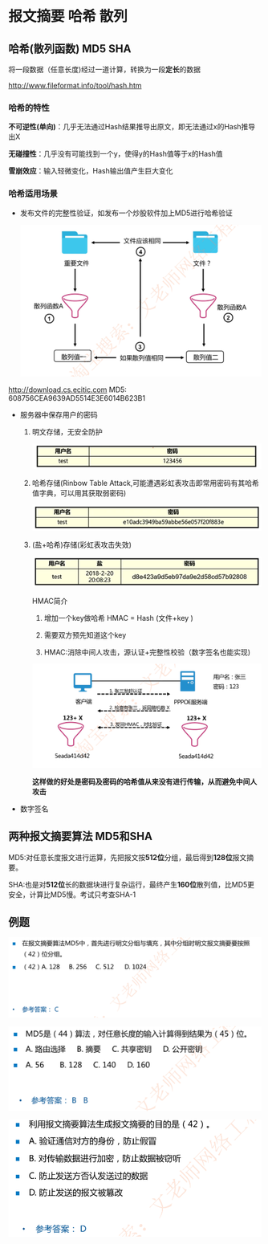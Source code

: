 # 报文摘要 哈希 散列

## 哈希(散列函数)   MD5 SHA

将一段数据（任意长度)经过一道计算，转换为一段**定长**的数据

http://www.fileformat.info/tool/hash.htm

### 哈希的特性

**不可逆性(单向)**：几乎无法通过Hash结果推导出原文，即无法通过x的Hash推导出X

**无碰撞性**：几乎没有可能找到一个y，使得y的Hash值等于x的Hash值

**雪崩效应**：输入轻微变化，Hash输出值产生巨大变化

### 哈希适用场景

- 发布文件的完整性验证，如发布一个炒股软件加上MD5进行哈希验证

  ![image-20230306204034083](./assets/image-20230306204034083.png)

http://download.cs.ecitic.com MD5: 608756CEA9639AD5514E3E6014B623B1

- 服务器中保存用户的密码

  1. 明文存储，无安全防护

     ![image-20230306204215217](./assets/image-20230306204215217.png)

  2. 哈希存储(Rinbow Table Attack,可能遭遇彩虹表攻击即常用密码有其哈希值字典，可以用其获取弱密码)

     ![image-20230306204223736](./assets/image-20230306204223736.png)

  3. (盐+哈希)存储(彩虹表攻击失效)

     ![image-20230306204235787](./assets/image-20230306204235787.png)

     HMAC简介

     1. 增加一个key做哈希      HMAC = Hash (文件+key )

     2. 需要双方预先知道这个key

     3. HMAC:消除中间人攻击，源认证+完整性校验（数字签名也能实现)

     ![image-20230306204613382](./assets/image-20230306204613382.png)

     **这样做的好处是密码及密码的哈希值从来没有进行传输，从而避免中间人攻击**

- 数字签名

## 两种报文摘要算法  MD5和SHA

MD5:对任意长度报文进行运算，先把报文按**512位**分组，最后得到**128位**报文摘要。

SHA:也是对**512位**长的数据块进行复杂运行，最终产生**160位**散列值，比MD5更安全，计算比MD5慢。考试只考查SHA-1

## 例题

![image-20230306204947190](./assets/image-20230306204947190.png)

![image-20230306204954919](./assets/image-20230306204954919.png)

![image-20230306205026225](./assets/image-20230306205026225.png)